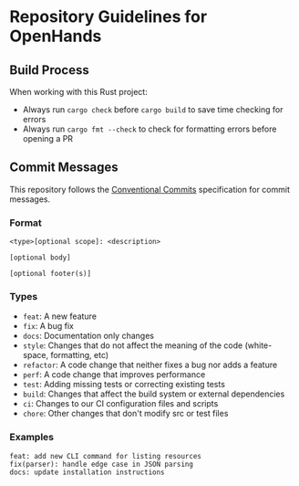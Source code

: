 # Repository Guidelines for OpenHands

## Build Process

When working with this Rust project:

- Always run `cargo check` before `cargo build` to save time checking for errors
- Always run `cargo fmt --check` to check for formatting errors before opening a PR

## Commit Messages

This repository follows the [Conventional Commits](https://www.conventionalcommits.org/en/v1.0.0/) specification for commit messages.

### Format

```
<type>[optional scope]: <description>

[optional body]

[optional footer(s)]
```

### Types

- `feat`: A new feature
- `fix`: A bug fix
- `docs`: Documentation only changes
- `style`: Changes that do not affect the meaning of the code (white-space, formatting, etc)
- `refactor`: A code change that neither fixes a bug nor adds a feature
- `perf`: A code change that improves performance
- `test`: Adding missing tests or correcting existing tests
- `build`: Changes that affect the build system or external dependencies
- `ci`: Changes to our CI configuration files and scripts
- `chore`: Other changes that don't modify src or test files

### Examples

```
feat: add new CLI command for listing resources
fix(parser): handle edge case in JSON parsing
docs: update installation instructions
```